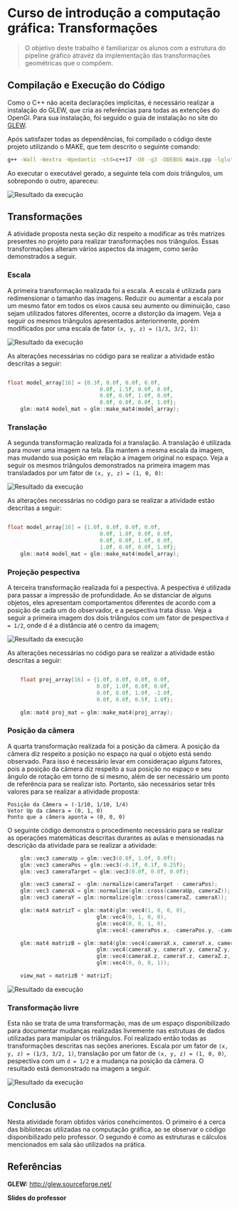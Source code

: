 # Curso de introdução a computação gráfica: Transformações

> O objetivo deste trabalho é familiarizar os alunos com a estrutura do pipeline gráfico
> atravéz da implementação das transformações geométricas que o compõem.

## Compilação e Execução do Código

Como o C++ não aceita declarações implicitas, é necessário realizar a instalação do GLEW, que cria as referências para todas as extenções do OpenGl. Para sua instalação, foi seguido o guia de instalação no site do [GLEW](http://glew.sourceforge.net/).

Após satisfazer todas as dependências, foi compilado o código deste projeto utilizando o MAKE, que tem descrito o seguinte comando:

``` bash
g++ -Wall -Wextra -Wpedantic -std=c++17 -O0 -g3 -DDEBUG main.cpp -lglut -lGLEW -lGLU -lGL -o transform gl
```

Ao executar o executável gerado, a seguinte tela com dois triângulos, um sobrepondo o outro, apareceu:

![Resultado da execução](./images/img1.png)



## Transformações

A atividade proposta nesta seção diz respeito a modificar as três matrizes presentes no projeto para realizar transformações nos triângulos. Essas transformações alteram vários aspectos da imagem, como serão demonstrados a seguir.

### Escala

A primeira transformação realizada foi a escala. A escala é utilizada para redimensionar o tamanho das imagens. Reduzir ou aumentar a escala por um mesmo fator em todos os eixos causa seu aumento ou diminuição, caso sejam utilizados fatores diferentes, ocorre a distorção da imagem. Veja a seguir os mesmos triângulos apresentados anteriormente, porém modificados por uma escala de fator `(x, y, z) = (1/3, 3/2, 1)`:

![Resultado da execução](./images/img2.png)

As alterações necessárias no código para se realizar a atividade estão descritas a seguir:

``` cpp

float model_array[16] = {0.3f, 0.0f, 0.0f, 0.0f,
                             0.0f, 1.5f, 0.0f, 0.0f,
                             0.0f, 0.0f, 1.0f, 0.0f,
                             0.0f, 0.0f, 0.0f, 1.0f};
    glm::mat4 model_mat = glm::make_mat4(model_array);

```

### Translação

A segunda transformação realizada foi a translação. A translação é utilizada para mover uma imagem na tela. Ela mantem a mesma escala da imagem, mas mudando sua posição em relação a imagem original no espaço. Veja a seguir os mesmos triângulos demonstrados na primeira imagem mas transladados por um fator de `(x, y, z) = (1, 0, 0)`:

![Resultado da execução](./images/img4.png)

As alterações necessárias no código para se realizar a atividade estão descritas a seguir:

``` cpp

float model_array[16] = {1.0f, 0.0f, 0.0f, 0.0f,
                             0.0f, 1.0f, 0.0f, 0.0f,
                             0.0f, 0.0f, 1.0f, 0.0f,
                             1.0f, 0.0f, 0.0f, 1.0f};
    glm::mat4 model_mat = glm::make_mat4(model_array);

```

### Projeção pespectiva

A terceira transformação realizada foi a pespectiva. A pespectiva é utilizada para passar a impressão de profundidade. Ao se distanciar de alguns objetos, eles apresentam comportamentos diferentes de acordo com a posição de cada um do observador, e a pespectiva trata disso.  Veja a seguir a primeira imagem dos dois triângulos com um fator de pespectiva `d = 1/2`, onde d é a distância até o centro da imagem;

![Resultado da execução](./images/img3.png)

As alterações necessárias no código para se realizar a atividade estão descritas a seguir:

``` cpp

    float proj_array[16] = {1.0f, 0.0f, 0.0f, 0.0f,
                            0.0f, 1.0f, 0.0f, 0.0f,
                            0.0f, 0.0f, 1.0f, -2.0f,
                            0.0f, 0.0f, 0.5f, 1.0f};

    glm::mat4 proj_mat = glm::make_mat4(proj_array);

```

### Posição da câmera

A quarta transformação realizada foi a posição da câmera. A posição da câmera diz respeito a posição no espaço na qual o objeto está sendo observado. Para isso é necessário levar em consideraçao alguns fatores, pois a posição da câmera diz respeito a sua posição no espaço e seu ângulo de rotação em torno de sí mesmo, além de ser necessário um ponto de referência para se realizar isto.  Portanto, são necessários setar três valores para se realizar a atividade proposta:

```
Posição da Câmera = (-1/10, 1/10, 1/4)
Vetor Up da câmera = (0, 1, 0)
Ponto que a câmera aponta = (0, 0, 0)
```

O seguinte código demonstra o procedimento necessário para se realizar as operações matemáticas descritas durantes as aulas e mensionadas na descrição da atividade para se realizar a atividade:

``` cpp
    glm::vec3 cameraUp = glm::vec3(0.0f, 1.0f, 0.0f);
    glm::vec3 cameraPos = glm::vec3(-0.1f, 0.1f, 0.25f);
    glm::vec3 cameraTarget = glm::vec3(0.0f, 0.0f, 0.0f);

    glm::vec3 cameraZ = -glm::normalize(cameraTarget - cameraPos);
    glm::vec3 cameraX = glm::normalize(glm::cross(cameraUp, cameraZ));
    glm::vec3 cameraY = glm::normalize(glm::cross(cameraZ, cameraX));

    glm::mat4 matrizT = glm::mat4(glm::vec4(1, 0, 0, 0),
                            glm::vec4(0, 1, 0, 0),
                            glm::vec4(0, 0, 1, 0),
                            glm::vec4(-cameraPos.x, -cameraPos.y, -cameraPos.z, 1));

    glm::mat4 matrizB = glm::mat4(glm::vec4(cameraX.x, cameraY.x, cameraZ.x, 0),
                            glm::vec4(cameraX.y, cameraY.y, cameraZ.y, 0),
                            glm::vec4(cameraX.z, cameraY.z, cameraZ.z, 0),
                            glm::vec4(0, 0, 0, 1));

    view_mat = matrizB * matrizT;
```

![Resultado da execução](./images/img5.png)

### Transformação livre

Esta não se trata de uma transformação, mas de um espaço disponibilizado para documentar mudanças realizadas livremente nas estrutuas de dados utilizadas para manipular os triângulos. Foi realizado então todas as transformações descritas nas seções aneriores. Escala por um fator de `(x, y, z) = (1/3, 3/2, 1)`, translação por um fator de `(x, y, z) = (1, 0, 0)`, pespectiva com um `d = 1/2` e a mudança na posição da câmera. O resultado está demonstrado na imagem a seguir.

![Resultado da execução](./images/img6.png)

## Conclusão

Nesta atividade foram obtidos vários conehcimentos. O primeiro é a cerca das bibliotecas utilizadas na computação gráfica, ao se observar o código disponibilizado pelo professor. O segundo é como as estruturas e cálculos mencionados em sala são utilizados na prática.

## Referências

**GLEW:** 
http://glew.sourceforge.net/

**Slides do professor** 